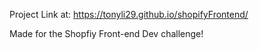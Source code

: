 Project Link at: https://tonyli29.github.io/shopifyFrontend/

Made for the Shopfiy Front-end Dev challenge!
